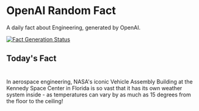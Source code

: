 
# OpenAI Random Fact
A daily fact about Engineering, generated by OpenAI.

[![Fact Generation Status](https://github.com/MarioVidoni/openai-daily-fact/actions/workflows/main.yml/badge.svg)](https://github.com/MarioVidoni/openai-daily-fact/actions/workflows/main.yml)

## Today's Fact
# 
In aerospace engineering, NASA's iconic Vehicle Assembly Building at the Kennedy Space Center in Florida is so vast that it has its own weather system inside - as temperatures can vary by as much as 15 degrees from the floor to the ceiling!
